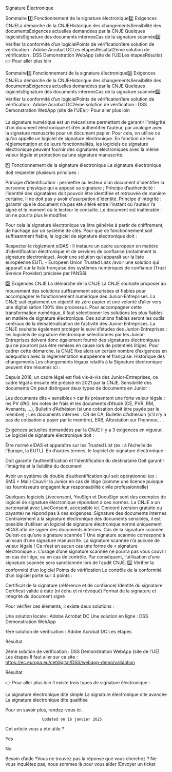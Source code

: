 



Signature Électronique

Sommaire 
1️⃣ Fonctionnement de la signature électronique2️⃣ Exigences CNJELa démarche de la CNJEHistorique des changementsSensibilité des documentsExigences actuelles demandées par la CNJE Quelques logicielsSignature des documents internesCas de la signature scannée3️⃣ Vérifier la conformité d’un logicielPoints de vérification1ère solution de vérification : Adobe Acrobat DCLes étapesRésultat2ème solution de vérification : DSS Demonstration WebApp (site de l’UE)Les étapesRésultat👉 Pour aller plus loin



Sommaire1️⃣ Fonctionnement de la signature électronique2️⃣ Exigences CNJELa démarche de la CNJEHistorique des changementsSensibilité des documentsExigences actuelles demandées par la CNJE Quelques logicielsSignature des documents internesCas de la signature scannée3️⃣ Vérifier la conformité d’un logicielPoints de vérification1ère solution de vérification : Adobe Acrobat DC2ème solution de vérification : DSS Demonstration WebApp (site de l’UE)👉 Pour aller plus loin

La signature numérique est un mécanisme permettant de garantir l’intégrité d’un document électronique et d’en authentifier l’auteur, par analogie avec la signature manuscrite pour un document papier. Pour cela, on utilise ce qu’on appelle un logiciel de signature électronique. En fonction de leur réglementation et de leurs fonctionnalités, les logiciels de signature électronique peuvent fournir des signatures électroniques avec la même valeur légale et protection qu’une signature manuscrite.

1️⃣ Fonctionnement de la signature électronique
La signature électronique doit respecter plusieurs principes :

Principe d’identification : permettre au lecteur d’un document d’identifier la personne physique qui a apposé sa signature ;
Principe d’authenticité : l’identité des signataires doit pouvoir être identifiée et retrouvée de manière certaine. Il ne doit pas y avoir d’usurpation d’identité.
Principe d’intégrité : garantir que le document n’a pas été altéré entre l’instant où l’auteur l’a signé et le moment où le lecteur le consulte. Le document est inaltérable : on ne pourra plus le modifier.

Pour cela la signature électronique va être générée à partir de chiffrement, de hachage par un système de clés.
Pour que ce fonctionnement soit suffisamment fiable, le logiciel de signature électronique doit :

Respecter le règlement eiDAS : Il instaure un cadre européen en matière d’identification électronique et de services de confiance (notamment la signature électronique).
Avoir une solution qui apparaît sur la liste européenne EUTL – Europeen Union Trusted Lists /avoir une solution qui apparaît sur la liste française des systèmes numériques de confiance (Trust Service Provider) précisée par l’ANSSI.

2️⃣ Exigences CNJE
La démarche de la CNJE
La CNJE souhaite proposer au mouvement des solutions suffisamment sécurisées et fiables pour accompagner le fonctionnement numérique des Junior-Entreprises.
La CNJE suit également un objectif de zéro papier et une volonté d’aller vers une digitalisation 100% des processus. Pour accompagner cette transformation numérique, il faut sélectionner les solutions les plus fiables en matière de signature électronique. Ces solutions fiables seront les outils centraux de la dématérialisation de l’activité des Junior-Entreprises.
La CNJE souhaite également protéger le suivi d’études des Junior-Entreprises : les logiciels de signature électronique sélectionnés par les Junior-Entreprises doivent donc également fournir des signatures électroniques qui ne pourront pas être remises en cause lors de potentiels litiges.
Pour cadrer cette démarche, la CNJE fixe alors un certain nombre d’exigences en adéquation avec la réglementation européenne et française.
Historique des changements
Les changements légaux relatifs à la Signature électronique peuvent être résumés ici :

Depuis 2018, un cadre légal est fixé vis-à-vis des Junior-Entreprises, ce cadre légal a ensuite été précisé en 2021 par la CNJE.
Sensibilité des documents
On peut distinguer deux types de documents en Junior :

Les documents dits « sensibles » car ils présentent une forte valeur légale : les PV d’AG, les notes de frais et les documents d’étude (CE, PVR, RM, Avenants, …), Bulletin d’Adhésion (si une cotisation doit être payée par le membre) ;
Les documents internes : CR de CA, Bulletin d’Adhésion (s’il n’y a pas de cotisation à payer par le membre), ERB, Attestation sur l’honneur, …

Exigences actuelles demandées par la CNJE 
Il y a 3 exigences en vigueur. Le logiciel de signature électronique doit :

Être normé eIDAS et apparaître sur les Trusted List (ex : à l’échelle de l’Europe, la EUTL). En d’autres termes, le logiciel de signature électronique :

Doit garantir l’authentification et l’identification du destinataire
Doit garantir l’intégrité et la lisibilité du document


Avoir un système de double d’authentification qui soit opérationnel (ex : SMS + Mail)
Couvrir la Junior en cas de litige (comme une licence puisque les fournisseurs engagent leur responsabilité civile professionnelle)

Quelques logiciels
Liveconsent, YouSign et DocuSign sont des exemples de logiciel de signature électronique répondant à ces normes.
La CNJE a un partenariat avec LiveConsent, accessible ici.
Concord (version gratuite ou payante) ne répond pas à ces exigences.
Signature des documents internes
Contrairement à la signature électronique des documents sensibles, il est possible d’utiliser un logiciel de signature électronique normé uniquement eIDAS afin de signer des documents internes.
Cas de la signature scannée
Qu’est-ce qu’une signature scannée ? Une signature scannée correspond à un scan d’une signature manuscrite.
La signature scannée n’a aucune de valeur légale ! Ce n’est en aucun cas une forme de « signature électronique ». L’usage d’une signature scannée ne pourra pas vous couvrir en cas de litige, ou en cas de contrôle.
Par conséquent, l’utilisation d’une signature scannée sera sanctionnée lors de l’audit CNJE.
3️⃣ Vérifier la conformité d’un logiciel
Points de vérification
Le contrôle de la conformité d’un logiciel porte sur 4 points :

Certificat de la signature (référence et de confiance)
Identité du signataire
Certificat valide à date (ni échu et ni révoqué)
Format de la signature et intégrité du document signé

Pour vérifier ces éléments, il existe deux solutions :

Une solution locale : Adobe Acrobat DC
Une solution en ligne : DSS Demonstration WebApp

1ère solution de vérification : Adobe Acrobat DC
Les étapes


Résultat


2ème solution de vérification : DSS Demonstration WebApp (site de l’UE)
Les étapes
Il faut aller sur ce site : https://ec.europa.eu/cefdigital/DSS/webapp-demo/validation


Résultat


👉 Pour aller plus loin
Il existe trois types de signature électronique :

La signature électronique dite simple
La signature électronique dite avancée
La signature électronique dite qualifiée

Pour en savoir plus, rendez-vous ici.


					Updated on 16 janvier 2025				



Cet article vous a été utile ?




Yes



No





Besoin d’aide ?Vous ne trouvez pas la réponse que vous cherchez ? Ne vous inquiétez pas, nous sommes là pour vous aider !Envoyer un ticket

